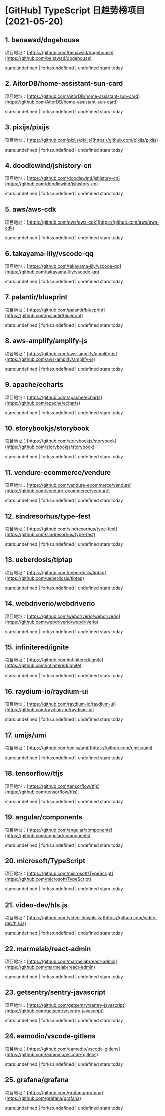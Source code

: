 # [GitHub] TypeScript 日趋势榜项目(2021-05-20)

## 1. benawad/dogehouse 

项目地址：[https://github.com/benawad/dogehouse](https://github.com/benawad/dogehouse)

stars:undefined | forks:undefined | undefined stars today 



## 2. AitorDB/home-assistant-sun-card 

项目地址：[https://github.com/AitorDB/home-assistant-sun-card](https://github.com/AitorDB/home-assistant-sun-card)

stars:undefined | forks:undefined | undefined stars today 



## 3. pixijs/pixijs 

项目地址：[https://github.com/pixijs/pixijs](https://github.com/pixijs/pixijs)

stars:undefined | forks:undefined | undefined stars today 



## 4. doodlewind/jshistory-cn 

项目地址：[https://github.com/doodlewind/jshistory-cn](https://github.com/doodlewind/jshistory-cn)

stars:undefined | forks:undefined | undefined stars today 



## 5. aws/aws-cdk 

项目地址：[https://github.com/aws/aws-cdk](https://github.com/aws/aws-cdk)

stars:undefined | forks:undefined | undefined stars today 



## 6. takayama-lily/vscode-qq 

项目地址：[https://github.com/takayama-lily/vscode-qq](https://github.com/takayama-lily/vscode-qq)

stars:undefined | forks:undefined | undefined stars today 



## 7. palantir/blueprint 

项目地址：[https://github.com/palantir/blueprint](https://github.com/palantir/blueprint)

stars:undefined | forks:undefined | undefined stars today 



## 8. aws-amplify/amplify-js 

项目地址：[https://github.com/aws-amplify/amplify-js](https://github.com/aws-amplify/amplify-js)

stars:undefined | forks:undefined | undefined stars today 



## 9. apache/echarts 

项目地址：[https://github.com/apache/echarts](https://github.com/apache/echarts)

stars:undefined | forks:undefined | undefined stars today 



## 10. storybookjs/storybook 

项目地址：[https://github.com/storybookjs/storybook](https://github.com/storybookjs/storybook)

stars:undefined | forks:undefined | undefined stars today 



## 11. vendure-ecommerce/vendure 

项目地址：[https://github.com/vendure-ecommerce/vendure](https://github.com/vendure-ecommerce/vendure)

stars:undefined | forks:undefined | undefined stars today 



## 12. sindresorhus/type-fest 

项目地址：[https://github.com/sindresorhus/type-fest](https://github.com/sindresorhus/type-fest)

stars:undefined | forks:undefined | undefined stars today 



## 13. ueberdosis/tiptap 

项目地址：[https://github.com/ueberdosis/tiptap](https://github.com/ueberdosis/tiptap)

stars:undefined | forks:undefined | undefined stars today 



## 14. webdriverio/webdriverio 

项目地址：[https://github.com/webdriverio/webdriverio](https://github.com/webdriverio/webdriverio)

stars:undefined | forks:undefined | undefined stars today 



## 15. infinitered/ignite 

项目地址：[https://github.com/infinitered/ignite](https://github.com/infinitered/ignite)

stars:undefined | forks:undefined | undefined stars today 



## 16. raydium-io/raydium-ui 

项目地址：[https://github.com/raydium-io/raydium-ui](https://github.com/raydium-io/raydium-ui)

stars:undefined | forks:undefined | undefined stars today 



## 17. umijs/umi 

项目地址：[https://github.com/umijs/umi](https://github.com/umijs/umi)

stars:undefined | forks:undefined | undefined stars today 



## 18. tensorflow/tfjs 

项目地址：[https://github.com/tensorflow/tfjs](https://github.com/tensorflow/tfjs)

stars:undefined | forks:undefined | undefined stars today 



## 19. angular/components 

项目地址：[https://github.com/angular/components](https://github.com/angular/components)

stars:undefined | forks:undefined | undefined stars today 



## 20. microsoft/TypeScript 

项目地址：[https://github.com/microsoft/TypeScript](https://github.com/microsoft/TypeScript)

stars:undefined | forks:undefined | undefined stars today 



## 21. video-dev/hls.js 

项目地址：[https://github.com/video-dev/hls.js](https://github.com/video-dev/hls.js)

stars:undefined | forks:undefined | undefined stars today 



## 22. marmelab/react-admin 

项目地址：[https://github.com/marmelab/react-admin](https://github.com/marmelab/react-admin)

stars:undefined | forks:undefined | undefined stars today 



## 23. getsentry/sentry-javascript 

项目地址：[https://github.com/getsentry/sentry-javascript](https://github.com/getsentry/sentry-javascript)

stars:undefined | forks:undefined | undefined stars today 



## 24. eamodio/vscode-gitlens 

项目地址：[https://github.com/eamodio/vscode-gitlens](https://github.com/eamodio/vscode-gitlens)

stars:undefined | forks:undefined | undefined stars today 



## 25. grafana/grafana 

项目地址：[https://github.com/grafana/grafana](https://github.com/grafana/grafana)

stars:undefined | forks:undefined | undefined stars today 




